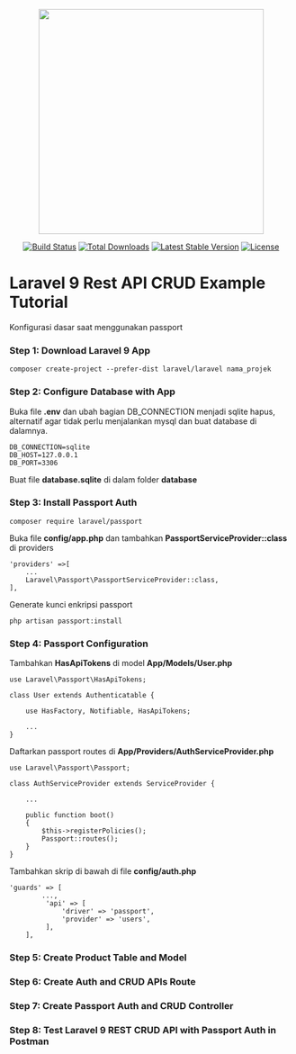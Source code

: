 <p align="center"><a href="https://laravel.com" target="_blank"><img src="https://raw.githubusercontent.com/laravel/art/master/logo-lockup/5%20SVG/2%20CMYK/1%20Full%20Color/laravel-logolockup-cmyk-red.svg" width="400"></a></p>

<p align="center">
<a href="https://travis-ci.org/laravel/framework"><img src="https://travis-ci.org/laravel/framework.svg" alt="Build Status"></a>
<a href="https://packagist.org/packages/laravel/framework"><img src="https://img.shields.io/packagist/dt/laravel/framework" alt="Total Downloads"></a>
<a href="https://packagist.org/packages/laravel/framework"><img src="https://img.shields.io/packagist/v/laravel/framework" alt="Latest Stable Version"></a>
<a href="https://packagist.org/packages/laravel/framework"><img src="https://img.shields.io/packagist/l/laravel/framework" alt="License"></a>
</p>

# Laravel 9 Rest API CRUD Example Tutorial

Konfigurasi dasar saat menggunakan passport

### Step 1: Download Laravel 9 App

`composer create-project --prefer-dist laravel/laravel nama_projek`

### Step 2: Configure Database with App

Buka file **.env** dan ubah bagian DB_CONNECTION menjadi sqlite hapus, alternatif agar tidak perlu menjalankan mysql dan buat database di dalamnya.

```
DB_CONNECTION=sqlite 
DB_HOST=127.0.0.1 
DB_PORT=3306
```

Buat file **database.sqlite** di dalam folder **database**

### Step 3: Install Passport Auth

`composer require laravel/passport`

Buka file **config/app.php** dan tambahkan **PassportServiceProvider::class** di providers

```
'providers' =>[
    ...
    Laravel\Passport\PassportServiceProvider::class,
],
```

Generate kunci enkripsi passport

`php artisan passport:install`

### Step 4: Passport Configuration

Tambahkan **HasApiTokens** di model **App/Models/User.php**

```
use Laravel\Passport\HasApiTokens;

class User extends Authenticatable {

    use HasFactory, Notifiable, HasApiTokens;

    ...
}
```

Daftarkan passport routes di **App/Providers/AuthServiceProvider.php**

```
use Laravel\Passport\Passport;

class AuthServiceProvider extends ServiceProvider {

    ...

    public function boot()
    {
        $this->registerPolicies();
        Passport::routes();
    }
}
```

Tambahkan skrip di bawah di file **config/auth.php**

```
'guards' => [
        ..., 
         'api' => [ 
             'driver' => 'passport', 
             'provider' => 'users', 
         ],
    ],
```

### Step 5: Create Product Table and Model
### Step 6: Create Auth and CRUD APIs Route
### Step 7: Create Passport Auth and CRUD Controller
### Step 8: Test Laravel 9 REST CRUD API with Passport Auth in Postman